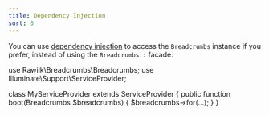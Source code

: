 ```yaml
---
title: Dependency Injection
sort: 6
---
```


You can use [dependency injection](https://laravel.com/docs/7.x/providers#the-boot-method) to access the `Breadcrumbs` instance if you prefer, instead of using the `Breadcrumbs::` facade:

<x-code lang="php">
use Rawilk\Breadcrumbs\Breadcrumbs;
use Illuminate\Support\ServiceProvider;

class MyServiceProvider extends ServiceProvider
{
    public function boot(Breadcrumbs $breadcrumbs)
    {
        $breadcrumbs->for(...);
    }
}
</x-code>
